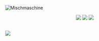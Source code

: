 <p align="left"> <img src="https://komarev.com/ghpvc/?username=Mischmaschine&label=Profile%20views&color=ff0000&style=plastic" alt="Mischmaschine" /> </p>

<p align="center">
  <img src = "https://github-readme-stats.vercel.app/api?username=Mischmaschine&show_icons=true&count_private=true&theme=darcula&hide_border=true&hide=issues&bg_color=00000000">
  <img src = "https://github-readme-stats.vercel.app/api/top-langs/?username=Mischmaschine&layout=compact&hide_border=true&theme=darcula&bg_color=00000000&langs_count=6&count_private=true">

  <img src = "https://github-readme-streak-stats.herokuapp.com?user=Mischmaschine&theme=darcula&hide_border=true&background=FFFFFF00&count_private=true">
  <br>
  <br>
</p>

 [![](https://activity-graph.herokuapp.com/graph?username=Mischmaschine&theme=react-dark)](https://github.com/Mischmaschine/github-readme-activity-graph)
